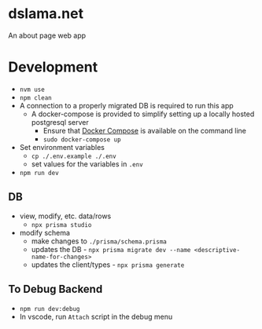 # dslama.net

An about page web app

# Development
* `nvm use`
* `npm clean`
* A connection to a properly migrated DB is required to run this app
    * A docker-compose is provided to simplify setting up a locally hosted postgresql server
        * Ensure that [Docker Compose](https://docs.docker.com/compose/install/) is available on the command line
        * `sudo docker-compose up`
* Set environment variables
    * `cp ./.env.example ./.env`
    * set values for the variables in `.env`
* `npm run dev`

## DB
* view, modify, etc. data/rows
    * `npx prisma studio`
* modify schema
    * make changes to `./prisma/schema.prisma`
    * updates the DB - `npx prisma migrate dev --name <descriptive-name-for-changes>`
    * updates the client/types - `npx prisma generate`

## To Debug Backend
* `npm run dev:debug`
* In vscode, run `Attach` script in the debug menu